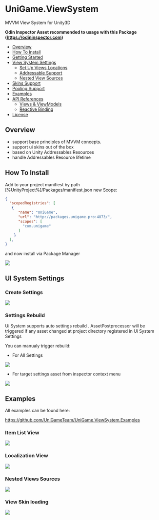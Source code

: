 # UniGame.ViewSystem

MVVM View System for Unity3D

**Odin Inspector Asset recommended to usage with this Package (https://odininspector.com)**


- [Overview](#overview)
- [How To Install](#how-to-install)
- [Getting Started](#getting-started)
- [View System Settings](#view-system-settings)
  - [Set Up Views Locations](#set-up-views-locations) 
  - [Addressable Support](#addressable-support) 
  - [Nested View Sources](#nested-view-sources) 
- [Skins Support](#skins-support)
- [Pooling Support](#skins-support)
- [Examples](#examples)
- [API References](#api-references)
  - [Views & ViewModels](#views-&-viewmodels)
  - [Reactive Binding](#reactive-binding)
- [License](#license)

## Overview

- support base principles of MVVM concepts.
- support ui skins out of the box
- based on Unity Addressables Resources
- handle Addressables Resource lifetime

## How To Install

Add to your project manifiest by path [%UnityProject%]/Packages/manifiest.json new Scope:

```json
{
  "scopedRegistries": [
   {
      "name": "UniGame",
      "url": "http://packages.unigame.pro:4873/",
      "scopes": [
        "com.unigame"
      ]
    }
  ],
}

```

and now install via Package Manager

![](https://github.com/UniGameTeam/UniGame.ViewSystem/blob/master/Readme/Assets/package_manager.png)


## UI System Settings

### Create Settings


![](https://i.gyazo.com/15833fe0019b9570d68cab6ba20d3df6.png)

### Settings Rebuild

Ui System supports auto settings rebuild . AssetPostprocessor will be triggered if any asset changed at project directory registered in Ui System Settings 

You can manualy trigger rebuild:

- For All Settings

![](https://i.gyazo.com/df803c28a8a9feb702cda99734cb9288.png)

- For target settings asset from inspector context menu

![](https://i.gyazo.com/7df8670d31e77df4c8f69bc2e7da9d92.png)



## Examples

All examples can be found here:

https://github.com/UniGameTeam/UniGame.ViewSystem.Examples

### Item List View

![](https://github.com/UniGameTeam/UniGame.UISystem/blob/master/Readme/Assets/ui_list_demo.gif)

### Localization View

![](https://github.com/UniGameTeam/UniGame.UISystem/blob/master/Readme/Assets/localization_example.gif)

### Nested Views Sources

![](https://github.com/UniGameTeam/UniGame.UISystem/blob/master/Readme/Assets/nested_sources.png)

### View Skin loading

![](https://github.com/UniGameTeam/UniGame.UISystem/blob/master/Readme/Assets/skins_views.gif)
